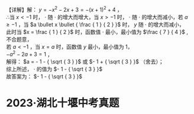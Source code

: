 【详解】解： $y = - x ^ { 2 } - 2 x + 3 = - { \bigl ( } x + 1 { \bigr ) } ^ { 2 } + 4$ ，  
∴当 $x < - 1$ 时， $\cdot$ 随 $\cdot$ 的增大而增大，当 $x > - 1$ 时， $\cdot$ 随 $\cdot$ 的增大而减小，若 $a \geq - 1$ ，当 $a \bullet x \bullet { \frac { 1 } { 2 } }$ 时， $y$ 随 $\cdot$ 的增大而减小，  
此时当 $x = \frac { 1 } { 2 }$ 时，函数值 $\cdot$ 最小，最小值为 $\frac { 7 } { 4 }$ , 不合题意，  
若 $a < - 1$ ，当 $x = a$ 时，函数值 $y$ 最小，最小值为 1，  
$- a ^ { 2 } - 2 a + 3 = 1$ ，  
解得： $a = - 1 - { \sqrt { 3 } }$ 或 $- 1 + { \sqrt { 3 } }$ （舍去）；  
综上所述， $\cdot$ 的值为 $- 1 - { \sqrt { 3 } }$   
故答案为： $- 1 - { \sqrt { 3 } }$

# 2023·湖北十堰中考真题
